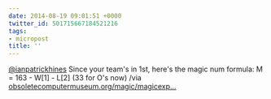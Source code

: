 ```yaml
---
date: 2014-08-19 09:01:51 +0000
twitter_id: 501715667184521216
tags:
- micropost
title: ''
---
```


[@ianpatrickhines](https://twitter.com/ianpatrickhines) Since your team's in 1st, here's the magic num formula: M = 163 - W[1] - L[2] (33 for O's now) /via [obsoletecomputermuseum.org/magic/magicexp…](http://obsoletecomputermuseum.org/magic/magicexpo.shtml)
